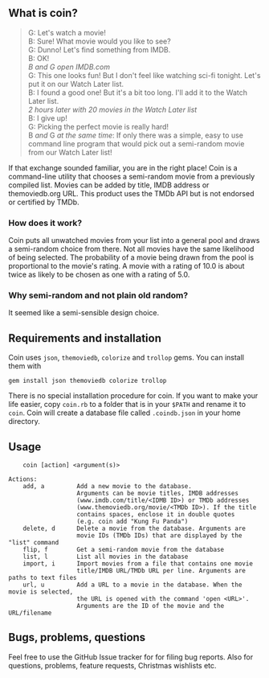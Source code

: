 ## What is coin?

> G: Let's watch a movie!  
> B: Sure! What movie would you like to see?  
> G: Dunno! Let's find something from IMDB.  
> B: OK!  
> *B and G open IMDB.com*  
> G: This one looks fun! But I don't feel like watching sci-fi tonight. Let's put it on our Watch Later list.  
> B: I found a good one! But it's a bit too long. I'll add it to the Watch Later list.  
> *2 hours later with 20 movies in the Watch Later list*  
> B: I give up!  
> G: Picking the perfect movie is really hard!  
> B *and* G *at the same time*: If only there was a simple, easy to use command line program that would pick out a semi-random movie from our Watch Later list!  

If that exchange sounded familiar, you are in the right place!
Coin is a command-line utility that chooses a semi-random movie from a previously compiled list.
Movies can be added by title, IMDB address or themoviedb.org URL.
This product uses the TMDb API but is not endorsed or certified by TMDb.

### How does it work?
Coin puts all unwatched movies from your list into a general pool and draws a semi-random choice from there.
Not all movies have the same likelihood of being selected.
The probability of a movie being drawn from the pool is proportional to the movie's rating.
A movie with a rating of 10.0 is about twice as likely to be chosen as one with a rating of 5.0.

### Why semi-random and not plain old random?
It seemed like a semi-sensible design choice.

## Requirements and installation

Coin uses `json`, `themoviedb`, `colorize` and `trollop` gems.
You can install them with

    gem install json themoviedb colorize trollop

There is no special installation procedure for coin.
If you want to make your life easier, copy `coin.rb` to a folder that is in your `$PATH` and rename it to `coin`.
Coin will create a database file called `.coindb.json` in your home directory.

## Usage
    	coin [action] <argument(s)>
    
	Actions:
    	add, a         Add a new movie to the database. 
					   Arguments can be movie titles, IMDB addresses 
					   (www.imdb.com/title/<IDMB ID>) or TMDb addresses
					   (www.themoviedb.org/movie/<TMDb ID>). If the title 
					   contains spaces, enclose it in double quotes
					   (e.g. coin add "Kung Fu Panda")
    	delete, d      Delete a movie from the database. Arguments are
					   movie IDs (TMDb IDs) that are displayed by the "list" command
    	flip, f        Get a semi-random movie from the database
    	list, l        List all movies in the database
    	import, i      Import movies from a file that contains one movie
					   title/IMDB URL/TMDb URL per line. Arguments are paths to text files
		url, u         Add a URL to a movie in the database. When the movie is selected,
					   the URL is opened with the command 'open <URL>'.
					   Arguments are the ID of the movie and the URL/filename

## Bugs, problems, questions

Feel free to use the GitHub Issue tracker for for filing bug reports. Also for questions, problems, feature requests, Christmas wishlists etc.
